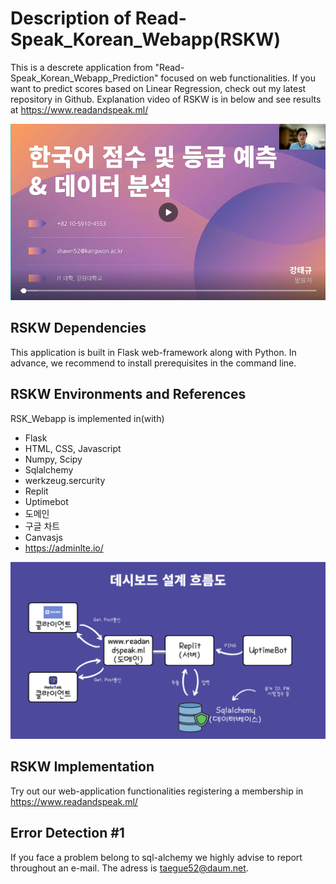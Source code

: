 # Description of Read-Speak_Korean_Webapp(RSKW)
This is a descrete application from "Read-Speak_Korean_Webapp_Prediction" focused on web functionalities. If you want to predict scores based on Linear Regression, check out my latest repository in Github. Explanation video of RSKW is in below and see results at https://www.readandspeak.ml/ 

[![Watch the video](p.png)](https://www.canva.com/design/DAEzIHL7dio/AdGFUXZPWOr60XDsQTv72A/view?utm_content=DAEzIHL7dio&utm_campaign=designshare&utm_medium=link&utm_source=publishsharelink)

## RSKW Dependencies
This application is built in Flask web-framework along with Python. In advance, we recommend to install prerequisites in the command line.

## RSKW Environments and References
RSK_Webapp is implemented in(with)
* Flask
* HTML, CSS, Javascript 
* Numpy, Scipy
* Sqlalchemy
* werkzeug.sercurity
* Replit
* Uptimebot
* 도메인
* 구글 차트
* Canvasjs
* https://adminlte.io/

![alt text](flow.png)

## RSKW Implementation
Try out our web-application functionalities registering a membership in https://www.readandspeak.ml/

## Error Detection #1
If you face a problem belong to sql-alchemy we highly advise to report throughout an e-mail. The adress is taegue52@daum.net. 
